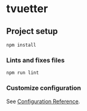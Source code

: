 # tvuetter

## Project setup
```
npm install
```

### Lints and fixes files
```
npm run lint
```

### Customize configuration
See [Configuration Reference](https://cli.vuejs.org/config/).
